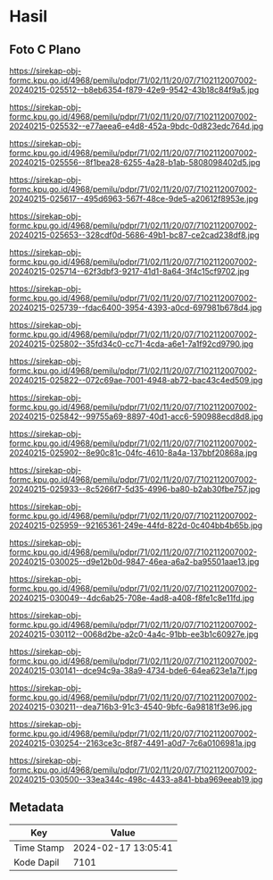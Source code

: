# Hasil

## Foto C Plano

https://sirekap-obj-formc.kpu.go.id/4968/pemilu/pdpr/71/02/11/20/07/7102112007002-20240215-025512--b8eb6354-f879-42e9-9542-43b18c84f9a5.jpg

https://sirekap-obj-formc.kpu.go.id/4968/pemilu/pdpr/71/02/11/20/07/7102112007002-20240215-025532--e77aeea6-e4d8-452a-9bdc-0d823edc764d.jpg

https://sirekap-obj-formc.kpu.go.id/4968/pemilu/pdpr/71/02/11/20/07/7102112007002-20240215-025556--8f1bea28-6255-4a28-b1ab-5808098402d5.jpg

https://sirekap-obj-formc.kpu.go.id/4968/pemilu/pdpr/71/02/11/20/07/7102112007002-20240215-025617--495d6963-567f-48ce-9de5-a20612f8953e.jpg

https://sirekap-obj-formc.kpu.go.id/4968/pemilu/pdpr/71/02/11/20/07/7102112007002-20240215-025653--328cdf0d-5686-49b1-bc87-ce2cad238df8.jpg

https://sirekap-obj-formc.kpu.go.id/4968/pemilu/pdpr/71/02/11/20/07/7102112007002-20240215-025714--62f3dbf3-9217-41d1-8a64-3f4c15cf9702.jpg

https://sirekap-obj-formc.kpu.go.id/4968/pemilu/pdpr/71/02/11/20/07/7102112007002-20240215-025739--fdac6400-3954-4393-a0cd-697981b678d4.jpg

https://sirekap-obj-formc.kpu.go.id/4968/pemilu/pdpr/71/02/11/20/07/7102112007002-20240215-025802--35fd34c0-cc71-4cda-a6e1-7a1f92cd9790.jpg

https://sirekap-obj-formc.kpu.go.id/4968/pemilu/pdpr/71/02/11/20/07/7102112007002-20240215-025822--072c69ae-7001-4948-ab72-bac43c4ed509.jpg

https://sirekap-obj-formc.kpu.go.id/4968/pemilu/pdpr/71/02/11/20/07/7102112007002-20240215-025842--99755a69-8897-40d1-acc6-590988ecd8d8.jpg

https://sirekap-obj-formc.kpu.go.id/4968/pemilu/pdpr/71/02/11/20/07/7102112007002-20240215-025902--8e90c81c-04fc-4610-8a4a-137bbf20868a.jpg

https://sirekap-obj-formc.kpu.go.id/4968/pemilu/pdpr/71/02/11/20/07/7102112007002-20240215-025933--8c5266f7-5d35-4996-ba80-b2ab30fbe757.jpg

https://sirekap-obj-formc.kpu.go.id/4968/pemilu/pdpr/71/02/11/20/07/7102112007002-20240215-025959--92165361-249e-44fd-822d-0c404bb4b65b.jpg

https://sirekap-obj-formc.kpu.go.id/4968/pemilu/pdpr/71/02/11/20/07/7102112007002-20240215-030025--d9e12b0d-9847-46ea-a6a2-ba95501aae13.jpg

https://sirekap-obj-formc.kpu.go.id/4968/pemilu/pdpr/71/02/11/20/07/7102112007002-20240215-030049--4dc6ab25-708e-4ad8-a408-f8fe1c8e11fd.jpg

https://sirekap-obj-formc.kpu.go.id/4968/pemilu/pdpr/71/02/11/20/07/7102112007002-20240215-030112--0068d2be-a2c0-4a4c-91bb-ee3b1c60927e.jpg

https://sirekap-obj-formc.kpu.go.id/4968/pemilu/pdpr/71/02/11/20/07/7102112007002-20240215-030141--dce94c9a-38a9-4734-bde6-64ea623e1a7f.jpg

https://sirekap-obj-formc.kpu.go.id/4968/pemilu/pdpr/71/02/11/20/07/7102112007002-20240215-030211--dea716b3-91c3-4540-9bfc-6a98181f3e96.jpg

https://sirekap-obj-formc.kpu.go.id/4968/pemilu/pdpr/71/02/11/20/07/7102112007002-20240215-030254--2163ce3c-8f87-4491-a0d7-7c6a0106981a.jpg

https://sirekap-obj-formc.kpu.go.id/4968/pemilu/pdpr/71/02/11/20/07/7102112007002-20240215-030500--33ea344c-498c-4433-a841-bba969eeab19.jpg


## Metadata

| Key        | Value               |
| ---------- | ------------------- |
| Time Stamp | 2024-02-17 13:05:41 |
| Kode Dapil | 7101                |



